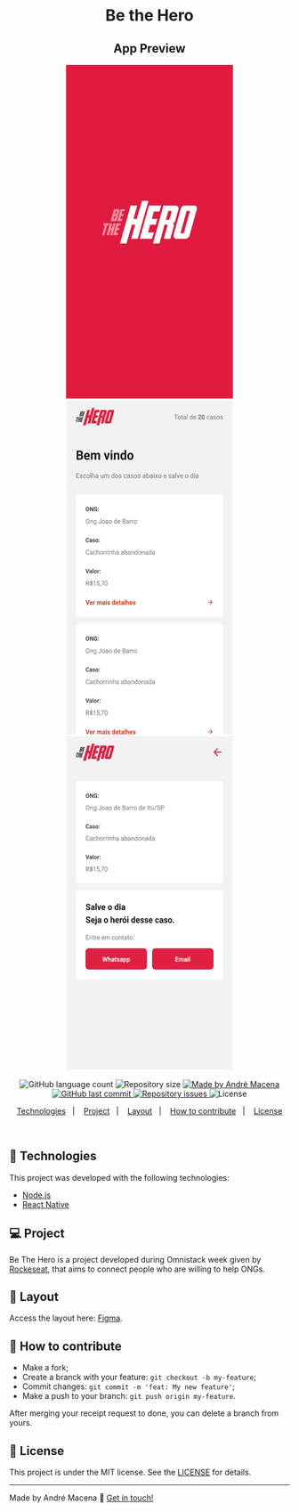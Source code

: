 <h1 align="center">
Be the Hero
</h1>
<h2 align="center">
App Preview 
</h2>  

<p align="center">
  <img alt="desktop" src="./public/preview-readme/splash.jpeg" width="300px" height="600px">
  <img alt="desktop" src="./public/preview-readme/home.jpeg" width="300px" height="600px">
  <img alt="desktop" src="./public/preview-readme/detail.jpeg" width="300px" height="600px">
</p>
<p align="center">
  <img alt="GitHub language count" src="https://img.shields.io/github/languages/count/andrmacena/semanaOmnistack-11-mobile?color=%2304D361">

  <img alt="Repository size" src="https://img.shields.io/github/repo-size/andrmacena/semanaOmnistack-11-mobile">
	
  <a href="https://www.linkedin.com/in/andr%C3%A9-macena-15275b12b/">
    <img alt="Made by André Macena" src="https://img.shields.io/badge/made%20by-andrmacena-%2304D361">
  </a>

  <a href="https://github.com/andrmacena/semanaOmnistack-11-mobile/commits/master">
    <img alt="GitHub last commit" src="https://img.shields.io/github/last-commit/andrmacena/semanaOmnistack-11-mobile">
  </a>

  <a href="https://github.com/andrmacena/semanaOmnistack-11-mobile/issues">
    <img alt="Repository issues" src="https://img.shields.io/github/issues/andrmacena/semanaOmnistack-11-mobile">
  </a>

  <img alt="License" src="https://img.shields.io/badge/license-MIT-brightgreen">
</p>

<p align="center">
  <a href="#rocket-Technologies">Technologies</a>&nbsp;&nbsp;&nbsp;|&nbsp;&nbsp;&nbsp;
  <a href="#-project">Project</a>&nbsp;&nbsp;&nbsp;|&nbsp;&nbsp;&nbsp;
  <a href="#-layout">Layout</a>&nbsp;&nbsp;&nbsp;|&nbsp;&nbsp;&nbsp;
  <a href="#-how-to-contribute">How to contribute</a>&nbsp;&nbsp;&nbsp;|&nbsp;&nbsp;&nbsp;
  <a href="#memo-license">License</a>
</p>

<br>


## :rocket: Technologies

This project was developed with the following technologies:

- [Node.js](https://nodejs.org/en/) 
- [React Native](https://reactnative.dev/)

## 💻 Project

Be The Hero is a project developed during Omnistack week given by [Rockeseat](https://rocketseat.com.br/), that aims to connect people who are willing to help ONGs.

## 🔖 Layout

Access the layout here: [Figma](https://www.figma.com/file/2C2yvw7jsCOGmaNUDftX9n/Be-The-Hero---OmniStack-11?node-id=0%3A1).

## 🤔 How to contribute

- Make a fork;
- Create a branck with your feature: `git checkout -b my-feature`;
- Commit changes: `git commit -m 'feat: My new feature'`;
- Make a push to your branch: `git push origin my-feature`.

After merging your receipt request to done, you can delete a branch from yours.

## :memo: License

This project is under the MIT license. See the [LICENSE](LICENSE.md) for details.

---

Made by André Macena :wave: [Get in touch!](https://www.linkedin.com/in/andr%C3%A9-macena-15275b12b/)
